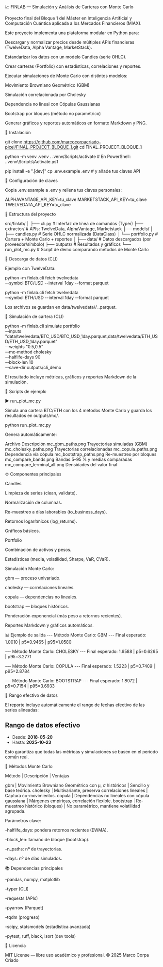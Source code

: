 📈 FINLAB — Simulación y Análisis de Carteras con Monte Carlo

  Proyecto final del Bloque 1 del Máster en Inteligencia Artificial y Computación Cuántica aplicada a los Mercados Financieros (MIAX).
  
  Este proyecto implementa una plataforma modular en Python para:
  
  Descargar y normalizar precios desde múltiples APIs financieras
  (TwelveData, Alpha Vantage, MarketStack).
  
  Estandarizar los datos con un modelo Candles (serie OHLC).
  
  Crear carteras (Portfolio) con estadísticas, correlaciones y reportes.
  
  Ejecutar simulaciones de Monte Carlo con distintos modelos:
  
  Movimiento Browniano Geométrico (GBM)
  
  Simulación correlacionada por Cholesky
  
  Dependencia no lineal con Cópulas Gaussianas
  
  Bootstrap por bloques (método no paramétrico)
  
  Generar gráficos y reportes automáticos en formato Markdown y PNG.

🚀 Instalación

  git clone https://github.com/marcocorpacriado-pixel/FINAL_PROJECT_BLOQUE_1.git
  cd FINAL_PROJECT_BLOQUE_1
  
  python -m venv .venv
  . .venv/Scripts/activate     # En PowerShell: .\.venv\Scripts\Activate.ps1
  
  pip install -e ".[dev]"
  cp .env.example .env         # y añade tus claves API

🔑 Configuración de claves

  Copia .env.example a .env y rellena tus claves personales:
  
  ALPHAVANTAGE_API_KEY=tu_clave
  MARKETSTACK_API_KEY=tu_clave
  TWELVEDATA_API_KEY=tu_clave

💾 Estructura del proyecto

  src/finlab/
  │
  ├── cli.py               # Interfaz de línea de comandos (Typer)
  ├── extractor/           # APIs: TwelveData, AlphaVantage, Marketstack
  ├── models/
  │   ├── candles.py       # Serie OHLC normalizada (DataClass)
  │   └── portfolio.py     # Cartera + Monte Carlo + reportes
  │
  ├── data/                # Datos descargados (por proveedor/símbolo)
  ├── outputs/             # Resultados y gráficos
  └── run_plot_mc.py       # Script de demo comparando métodos de Monte Carlo
  
📡 Descarga de datos (CLI)

  Ejemplo con TwelveData:
  
  python -m finlab.cli fetch twelvedata \
    --symbol BTC/USD --interval 1day --format parquet
  
  python -m finlab.cli fetch twelvedata \
    --symbol ETH/USD --interval 1day --format parquet


  Los archivos se guardan en data/twelvedata/<SYMBOL>/<SYMBOL>_<interval>.parquet.

🧠 Simulación de cartera (CLI)

  python -m finlab.cli simulate portfolio \
    --inputs "data/twelvedata/BTC_USD/BTC_USD_1day.parquet,data/twelvedata/ETH_USD/ETH_USD_1day.parquet" \
    --weights "0.5,0.5" \
    --mc-method cholesky \
    --halflife-days 90 \
    --block-len 10 \
    --save-dir outputs/cli_demo


  El resultado incluye métricas, gráficos y reportes Markdown de la simulación.


🧩 Scripts de ejemplo

▶ run_plot_mc.py

  Simula una cartera BTC/ETH con los 4 métodos Monte Carlo y guarda los resultados en outputs/mc/.
  
  python run_plot_mc.py
  
  
  Genera automáticamente:
  
  Archivo	Descripción
  mc_gbm_paths.png	Trayectorias simuladas (GBM)
  mc_cholesky_paths.png	Trayectorias correlacionadas
  mc_copula_paths.png	Dependencia vía cópula
  mc_bootstrap_paths.png	Re-muestreo por bloques
  mc_compare_bands.png	Bandas 5–95 % y medias comparadas
  mc_compare_terminal_all.png	Densidades del valor final

⚙️ Componentes principales

  Candles
  
  Limpieza de series (clean, validate).
  
  Normalización de columnas.
  
  Re-muestreo a días laborables (to_business_days).
  
  Retornos logarítmicos (log_returns).
  
  Gráficos básicos.
  
  Portfolio
  
  Combinación de activos y pesos.
  
  Estadísticas (media, volatilidad, Sharpe, VaR, CVaR).
  
  Simulación Monte Carlo:
  
  gbm — proceso univariado.
  
  cholesky — correlaciones lineales.
  
  copula — dependencias no lineales.
  
  bootstrap — bloques históricos.
  
  Ponderación exponencial (más peso a retornos recientes).
  
  Reportes Markdown y gráficos automáticos.

📊 Ejemplo de salida
  --- Método Monte Carlo: GBM ---
  Final esperado: 1.0010 | p5=0.9465 | p95=1.0580
  
  --- Método Monte Carlo: CHOLESKY ---
  Final esperado: 1.6588 | p5=0.6265 | p95=3.2771
  
  --- Método Monte Carlo: COPULA ---
  Final esperado: 1.5223 | p5=0.7409 | p95=2.8784
  
  --- Método Monte Carlo: BOOTSTRAP ---
  Final esperado: 1.8072 | p5=0.7154 | p95=3.6933

🧩 Rango efectivo de datos

  El reporte incluye automáticamente el rango de fechas efectivo de las series alineadas:
  
  ## Rango de datos efectivo
  - Desde: **2018-05-20**
  - Hasta: **2025-10-23**


  Esto garantiza que todas las métricas y simulaciones se basen en el periodo común real.

🧮 Métodos Monte Carlo


  Método | Descripción | Ventajas

  
  gbm	| Movimiento Browniano Geométrico con μ, σ históricos | Sencillo y base teórica.
  cholesky | Multivariante, preserva correlaciones lineales | Captura co-movimientos.
  copula | Dependencias no lineales con cópula gaussiana | Márgenes empíricas, correlación flexible.
  bootstrap | Re-muestreo histórico (bloques) | No paramétrico, mantiene volatilidad agrupada.

  Parámetros clave:
  
  -halflife_days: pondera retornos recientes (EWMA).
  
  -block_len: tamaño de bloque (bootstrap).
  
  -n_paths: nº de trayectorias.
  
  -days: nº de días simulados.

📚 Dependencias principales

  -pandas, numpy, matplotlib
  
  -typer (CLI)
  
  -requests (APIs)
  
  -pyarrow (Parquet)
  
  -tqdm (progreso)
  
  -scipy, statsmodels (estadística avanzada)
  
  -pytest, ruff, black, isort (dev tools)

🧾 Licencia

  MIT License — libre uso académico y profesional.
  © 2025 Marco Corpa Criado


